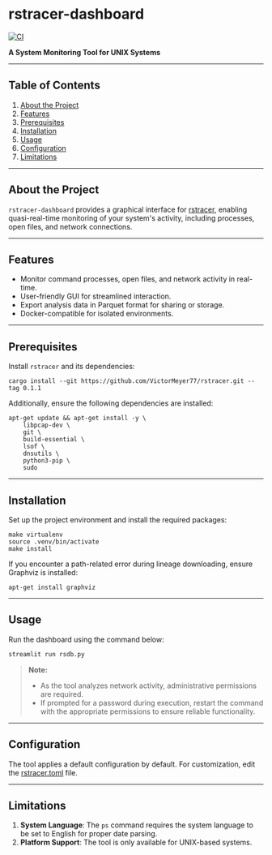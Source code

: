 # rstracer-dashboard

[![CI](https://github.com/VictorMeyer77/rstracer-dashboard/actions/workflows/ci.yml/badge.svg)](https://github.com/VictorMeyer77/rstracer-dashboard/actions/workflows/ci.yml)

**A System Monitoring Tool for UNIX Systems**

---

## Table of Contents

1. [About the Project](#about-the-project)
2. [Features](#features)
3. [Prerequisites](#prerequisites)
4. [Installation](#installation)
5. [Usage](#usage)
6. [Configuration](#configuration)
7. [Limitations](#limitations)

---

## About the Project

`rstracer-dashboard` provides a graphical interface for [rstracer](https://github.com/VictorMeyer77/rstracer-dashboard), enabling quasi-real-time monitoring of your system's activity, including processes, open files, and network connections.

---

## Features

- Monitor command processes, open files, and network activity in real-time.
- User-friendly GUI for streamlined interaction.
- Export analysis data in Parquet format for sharing or storage.
- Docker-compatible for isolated environments.

---

## Prerequisites

Install `rstracer` and its dependencies:

```shell
cargo install --git https://github.com/VictorMeyer77/rstracer.git --tag 0.1.1
```

Additionally, ensure the following dependencies are installed:

```shell
apt-get update && apt-get install -y \
    libpcap-dev \
    git \
    build-essential \
    lsof \
    dnsutils \
    python3-pip \
    sudo
```

---

## Installation

Set up the project environment and install the required packages:

```shell
make virtualenv
source .venv/bin/activate
make install
```

If you encounter a path-related error during lineage downloading, ensure Graphviz is installed:
```shell
apt-get install graphviz
```

---

## Usage

Run the dashboard using the command below:

```python
streamlit run rsdb.py
```

> **Note:**  
> - As the tool analyzes network activity, administrative permissions are required.  
> - If prompted for a password during execution, restart the command with the appropriate permissions to ensure reliable functionality.

---

## Configuration

The tool applies a default configuration by default. For customization, edit the [rstracer.toml](rstracer.toml) file.

---

## Limitations

1. **System Language**: The `ps` command requires the system language to be set to English for proper date parsing.  
2. **Platform Support**: The tool is only available for UNIX-based systems.
